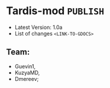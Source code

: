 # Tardis-mod ```PUBLISH```
- Latest Version: 1.0a
- List of changes ```<LINK-TO-GDOCS>```
## Team: 
- Guevin1,
- KuzyaMD,
- Dmereev;
